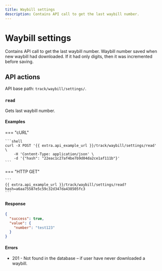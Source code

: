 ```yaml
---
title: Waybill settings
description: Contains API call to get the last waybill number.
---
```


# Waybill settings

Contains API call to get the last waybill number. Waybill number saved when new waybill had downloaded. If it had only digits, 
then it was incremented before saving.


## API actions

API base path: `track/waybill/settings/`.

### `read`

Gets last waybill number. 

#### Examples

=== "cURL"

    ```shell
    curl -X POST '{{ extra.api_example_url }}/track/waybill/settings/read' \
        -H 'Content-Type: application/json' \
        -d '{"hash": "22eac1c27af4be7b9d04da2ce1af111b"}'
    ```

=== "HTTP GET"

    ```
    {{ extra.api_example_url }}/track/waybill/settings/read?hash=a6aa75587e5c59c32d347da438505fc3
    ```

#### Response

```json
{
  "success": true,
  "value": {
    "number": "test123"
  }
}
```

#### Errors

* 201 - Not found in the database – if user have never downloaded a waybill.
